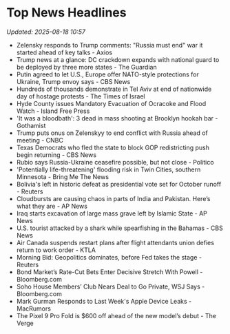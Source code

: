# Top News Headlines

_Updated: 2025-08-18 10:57_

- Zelensky responds to Trump comments: "Russia must end" war it started ahead of key talks - Axios
- Trump news at a glance: DC crackdown expands with national guard to be deployed by three more states - The Guardian
- Putin agreed to let U.S., Europe offer NATO-style protections for Ukraine, Trump envoy says - CBS News
- Hundreds of thousands demonstrate in Tel Aviv at end of nationwide day of hostage protests - The Times of Israel
- Hyde County issues Mandatory Evacuation of Ocracoke and Flood Watch - Island Free Press
- 'It was a bloodbath': 3 dead in mass shooting at Brooklyn hookah bar - Gothamist
- Trump puts onus on Zelenskyy to end conflict with Russia ahead of meeting - CNBC
- Texas Democrats who fled the state to block GOP redistricting push begin returning - CBS News
- Rubio says Russia-Ukraine ceasefire possible, but not close - Politico
- 'Potentially life-threatening' flooding risk in Twin Cities, southern Minnesota - Bring Me The News
- Bolivia's left in historic defeat as presidential vote set for October runoff - Reuters
- Cloudbursts are causing chaos in parts of India and Pakistan. Here’s what they are - AP News
- Iraq starts excavation of large mass grave left by Islamic State - AP News
- U.S. tourist attacked by a shark while spearfishing in the Bahamas - CBS News
- Air Canada suspends restart plans after flight attendants union defies return to work order - KTLA
- Morning Bid: Geopolitics dominates, before Fed takes the stage - Reuters
- Bond Market’s Rate-Cut Bets Enter Decisive Stretch With Powell - Bloomberg.com
- Soho House Members’ Club Nears Deal to Go Private, WSJ Says - Bloomberg.com
- Mark Gurman Responds to Last Week's Apple Device Leaks - MacRumors
- The Pixel 9 Pro Fold is $600 off ahead of the new model’s debut - The Verge
